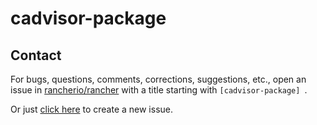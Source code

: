 # cadvisor-package


## Contact
For bugs, questions, comments, corrections, suggestions, etc., open an issue in
 [rancherio/rancher](//github.com/rancherio/rancher/issues) with a title starting with `[cadvisor-package] `.

Or just [click here](//github.com/rancherio/rancher/issues/new?title=%5Bcadvisor-package%5D%20) to create a new issue.
